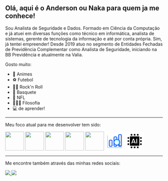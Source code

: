 ## Olá, aqui é o Anderson ou Naka para quem ja me conhece! 
Sou Analista de Seguridade e Dados. Formado em Ciência da Computação e já atuei em diversas funções como técnico em informática, analista de sistemas, gerente de tecnologia da informação e até por conta própria. Sim, já tentei empreender!
Desde 2019 atuo no segmento de Entidades Fechadas de Previdência Complementar como Analista de Seguridade, iniciando na BB Previdência e atualmente na Valia.

Gosto muito:
- 🦊 Animes
- ⚽ Futebol
- 🤘🏼 Rock'n Roll
- 🏀 Basquete
- 🏈 NFL
- 👨🏻‍🏫 Filosofia
- 💻 de aprender!

___

Meu foco atual para me desenvolver tem sido:
<div style="display: inline">
  <img width='60' height='60' src="https://cdn.jsdelivr.net/gh/devicons/devicon@latest/icons/python/python-original-wordmark.svg" />
  <img width='60' height='60' src="https://cdn.jsdelivr.net/gh/devicons/devicon@latest/icons/pandas/pandas-original-wordmark.svg" />
  <img width='60' height='60' src="https://cdn.jsdelivr.net/gh/devicons/devicon@latest/icons/numpy/numpy-original-wordmark.svg" />
  <img width='60' height='60' src="https://cdn.jsdelivr.net/gh/devicons/devicon@latest/icons/streamlit/streamlit-original-wordmark.svg" />
  <img width='60' height='60' src="https://powerapps.microsoft.com/images/application-logos/svg/powerbi.svg" />
  <img width='60' height='60' src="https://github.com/andnaka/icons/blob/main/data-analysis-svgrepo-com.svg" />
  <img width='60' height='60' src="https://github.com/andnaka/icons/blob/main/ai-svgrepo-com.svg" />

  
</div>

___

Me encontre também através das minhas redes sociais:

<a href="https://www.instagram.com/and_naka">
<img src="https://img.shields.io/badge/Instagram-%23E4405F.svg?style=for-the-badge&logo=Instagram&logoColor=white">
</a>
<a href="https://www.linkedin.com/in/andnaka">
<img src="https://img.shields.io/badge/linkedin-%230077B5.svg?style=for-the-badge&logo=linkedin&logoColor=white">
</a>
